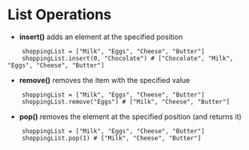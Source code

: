 # List Operations

- **insert()** adds an element at the specified position

```
    shoppingList = ["Milk", "Eggs", "Cheese", "Butter"]
    shoppingList.insert(0, "Chocolate") # ["Chocolate", "Milk", "Eggs", "Cheese", "Butter"]

```

- **remove()** removes the item with the specified value


```
    shoppingList = ["Milk", "Eggs", "Cheese", "Butter"]
    shoppingList.remove("Eggs") # ["Milk", "Cheese", "Butter"]

```

- **pop()** removes the element at the specified position (and returns it)

```
    shoppingList = ["Milk", "Eggs", "Cheese", "Butter"]
    shoppingList.pop(1) # ["Milk", "Cheese", "Butter"]

```
